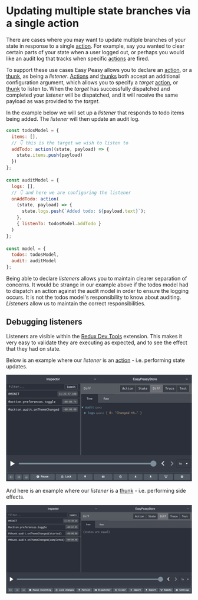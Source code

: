 # Updating multiple state branches via a single action

There are cases where you may want to update multiple branches of your state in response to a single [action](/docs/api/action). For example, say you wanted to clear certain parts of your state when a user logged out, or perhaps you would like an audit log that tracks when specific [actions](/docs/api/action) are fired.

To support these use cases Easy Peasy allows you to declare an [action](/docs/api/action), or a [thunk](/docs/api/thunk), as being a *listener*. [Actions](/docs/api/action) and [thunks](/docs/api/thunk) both accept an additional configuration argument, which allows you to specify a *target* [action](/docs/api/action), or [thunk](/docs/api/thunk) to listen to. When the *target* has successfully dispatched and completed your *listener* will be dispatched, and it will receive the same payload as was provided to the *target*.

In the example below we will set up a *listener* that responds to todo items being added. The *listener* will then update an audit log.

```javascript
const todosModel = {
  items: [],
  // 👇 this is the target we wish to listen to
  addTodo: action((state, payload) => {
    state.items.push(payload)
  })
};

const auditModel = {
  logs: [],
  // 👇 and here we are configuring the listener
  onAddTodo: action(
    (state, payload) => {
      state.logs.push(`Added todo: ${payload.text}`);
    },
    { listenTo: todosModel.addTodo }
  )
};

const model = {
  todos: todosModel,
  audit: auditModel
};
```

Being able to declare *listeners* allows you to maintain clearer separation of concerns. It would be strange in our example above if the todos model had to dispatch an action against the audit model in order to ensure the logging occurs. It is not the todos model's responsibility to know about auditing. *Listeners* allow us to maintain the correct responsibilities.

## Debugging listeners

Listeners are visible within the [Redux Dev Tools](https://github.com/zalmoxisus/redux-devtools-extension) extension. This makes it very easy to validate they are executing as expected, and to see the effect that they had on state.

Below is an example where our *listener* is an [action](/docs/api/action) - i.e. performing state updates.

<img src="../../assets/devtools-listenaction.png" />

And here is an example where our *listener* is a [thunk](/docs/api/thunk) - i.e. performing side effects.

<img src="../../assets/devtools-listenthunk.png" />
